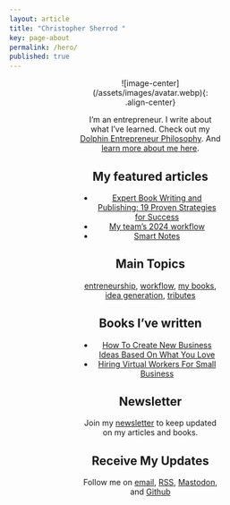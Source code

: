 ```yaml
---
layout: article
title: "Christopher Sherrod "
key: page-about
permalink: /hero/
published: true
---
```

<div style="width:50%; margin:0 auto;" align="center" markdown="1">
![image-center](/assets/images/avatar.webp){: .align-center}

I’m an entrepreneur. I write about what I’ve learned. Check out my [Dolphin Entrepreneur Philosophy](https://christophersherrod.com/dolphin-entrepreneur). And [learn more about me here](https://christophersherrod.com/about/).

## My featured articles
- [Expert Book Writing and Publishing: 19 Proven Strategies for Success](https://christophersherrod.com/book-advice/)
- [My team’s 2024 workflow](https://christophersherrod.com/workflow)
- [Smart Notes](https://christophersherrod.com/smart-notes/)

## Main Topics
[entreneurship](https://christophersherrod.com/archive/?tag=entrepreneurship), [workflow](https://christophersherrod.com/archive/?tag=workflow-apps), [my books](https://christophersherrod.com/archive/?tag=books), [idea generation](https://christophersherrod.com/archive/?tag=idea-generation), [tributes](https://christophersherrod.com/archive/?tag=tribute)

## Books I’ve written
- [How To Create New Business Ideas Based On What You Love](https://christophersherrod.com/2020/12/02/business-ideas.html)
- [Hiring Virtual Workers For Small Business](https://christophersherrod.com/2020/11/02/hiring-virtual-workers.html)

## Newsletter
Join my [newsletter](https://christophersherrod.com/newsletter/) to keep updated on my articles and books.

## Receive My Updates
Follow me on [email](https://christophersherrod.com/newsletter/), [RSS](christophersherrod.com/feed.xml), [Mastodon](https://pkm.social/@chris), and [Github](https://github.com/clsherrod)